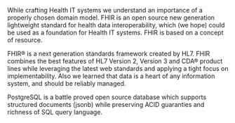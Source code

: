 While crafting Health IT systems we understand an importance 
of a properly chosen domain model. 
FHIR is an open source new generation lightweight standard for health data interoperability, 
which (we hope) could be used as a foundation for Health IT systems. 
FHIR is based on a concept of resource.

FHIR® is a next generation standards framework created by HL7. 
FHIR combines the best features of HL7 Version 2, Version 3 and CDA® product lines while leveraging the latest web standards and applying a tight focus on implementability.
Also we learned that data is a heart of any information system, 
and should be reliably managed. 

PostgreSQL is a battle proved open source database which supports structured documents (jsonb) while preserving ACID guaranties 
and richness of SQL query language.
